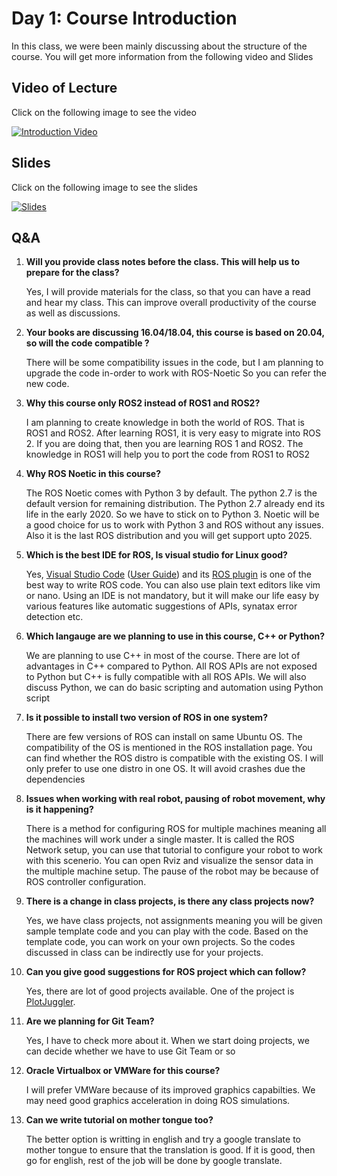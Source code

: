 # Day 1: Course Introduction

In this class, we were been mainly discussing about the structure of the course.
You will get more information from the following video and Slides

## Video of Lecture

Click on the following image to see the video

[![Introduction Video](https://img.youtube.com/vi/hoMf7o6G00U/0.jpg)](https://drive.google.com/file/d/10Has_IaLfasZrfIPak-N8Qz3JhZ_b2DI/view?usp=sharing)

## Slides

Click on the following image to see the slides

[![Slides](https://img.youtube.com/vi/hoMf7o6G00U/0.jpg)](Class_1_Course_Overview_25_7_2020.pdf)


## Q&A 

1. **Will you provide class notes before the class. This will help us to prepare for the class?**

    Yes, I will provide materials for the class, so that you can have a read and hear my class. This can 
improve overall productivity of the course as well as discussions.

2. **Your books are discussing 16.04/18.04, this course is based on 20.04, so will the code compatible ?**
    
    There will be some compatibility issues in the code, but I am planning to upgrade the code in-order to work with ROS-Noetic
    So you can refer the new code.

3. **Why this course only ROS2 instead of ROS1 and ROS2?**

    I am planning to create knowledge in both the world of ROS. That is ROS1 and ROS2. After 
    learning ROS1, it is very easy to migrate into ROS 2. If you are doing that, then you are learning ROS 1 and ROS2.
    The knowledge in ROS1 will help you to port the code from ROS1 to ROS2
4. **Why ROS Noetic in this course?**

    The ROS Noetic comes with Python 3 by default. The python 2.7 is the default version for remaining distribution.
    The Python 2.7 already end its life in the early 2020. So we have to stick on to Python 3. Noetic will be a good choice for us to 
    work with Python 3 and ROS without any issues. Also it is the last ROS distribution and you will get support upto 2025.

5.  **Which is the best IDE for ROS, Is visual studio for Linux good?**

    Yes, [Visual Studio Code](https://code.visualstudio.com/) ([User Guide](https://code.visualstudio.com/docs/editor/whyvscode)) and its 
    [ROS plugin](https://marketplace.visualstudio.com/items?itemName=ms-iot.vscode-ros) is one of the best way to write ROS code. 
    You can also use plain text editors like vim or nano. Using an IDE is not mandatory, but it will make our life easy by various features like 
    automatic suggestions of APIs, synatax error detection etc.

6. **Which langauge are we planning to use in this course, C++ or Python?**

    We are planning to use C++ in most of the course. There are lot of advantages in C++ compared to Python.
    All ROS APIs are not exposed to Python but C++ is fully compatible with all ROS APIs. We will also discuss Python, we can do
    basic scripting and automation using Python script
7. **Is it possible to install two version of ROS in one system?**

    There are few versions of ROS can install on same Ubuntu OS. The compatibility of the OS is mentioned in the ROS installation page.
    You can find whether the ROS distro is compatible with the existing OS. I will only prefer to use one distro in one OS. It will avoid crashes due the dependencies

8. **Issues when working with real robot, pausing of robot movement, why is it happening?**

    There is a method for configuring ROS for multiple machines meaning all the machines will work under a single master.
    It is called the ROS Network setup, you can use that tutorial to configure your robot to work with this scenerio. You can open Rviz and visualize the
    sensor data in the multiple machine setup. The pause of the robot may be because of ROS controller configuration.
9. **There is a change in class projects, is there any class projects now?**

    Yes, we have class projects, not assignments meaning you will be given sample template code and you can play with the code. Based on the template code, you can
    work on your own projects. So the codes discussed in class can be indirectly use for your projects.
10. **Can you give good suggestions for ROS project which can follow?**

    Yes, there are lot of good projects available. One of the project is [PlotJuggler](https://www.plotjuggler.io/ "PlotJuggler").

11. **Are we planning for Git Team?**

    Yes, I have to check more about it. When we start doing projects, we can decide whether we have to use Git Team or so

12. **Oracle Virtualbox or VMWare for this course?**

    I will prefer VMWare because of its improved graphics capabilties. We may need good graphics acceleration in doing ROS simulations.

13. **Can we write tutorial on mother tongue too?**

    The better option is writting in english and try a google translate to mother tongue to ensure that the translation is good. If it is good, then go for english, rest of the job will be done by google translate.
 


    





